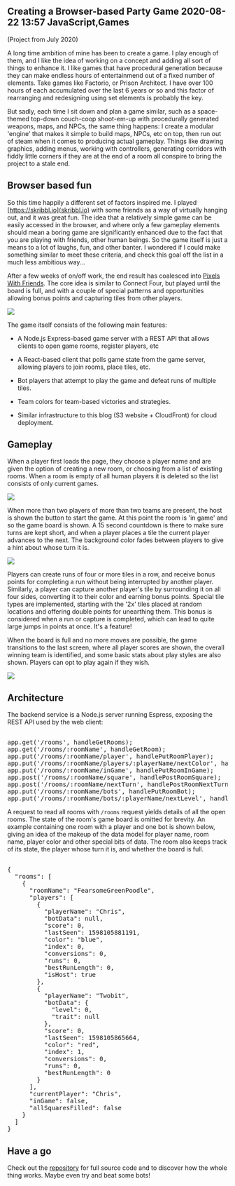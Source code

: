 Creating a Browser-based Party Game
2020-08-22 13:57
JavaScript,Games
---

(Project from July 2020)

A long time ambition of mine has been to create a game. I play enough of them,
and I like the idea of working on a concept and adding all sort of things to
enhance it. I like games that have procedural generation because they can make
endless hours of entertainmend out of a fixed number of elements. Take games
like Factorio, or Prison Architect. I have over 100 hours of each accumulated
over the last 6 years or so and this factor of rearranging and redesigning using
set elements is probably the key.

But sadly, each time I sit down and plan a game similar, such as a space-themed
top-down couch-coop shoot-em-up with procedurally generated weapons, maps, and
NPCs, the same thing happens: I create a modular 'engine' that makes it simple
to build maps, NPCs, etc on top, then run out of steam when it comes to
producing actual gameplay. Things like drawing graphics, adding menus, working
with controllers, generating corridors with fiddly little corners if they are
at the end of a room all conspire to bring the project to a stale end.

## Browser based fun

So this time happily a different set of factors inspired me. I played
[https://skribbl.io](skribbl.io) with some friends as a way of virtually hanging
out, and it was great fun. The idea that a relatively simple game can be easily
accessed in the browser, and where only a few gameplay elements should mean a
boring game are significantly enhanced due to the fact that you are playing with
friends, other human beings. So the game itself is just a means to a lot of
laughs, fun, and other banter. I wondered if I could make something similar to
meet these criteria, and check this goal off the list in a much less ambitious
way...

After a few weeks of on/off work, the end result has coalesced into
[Pixels With Friends](https://pixels.chrislewis.me.uk). The core idea is similar
to Connect Four, but played until the board is full, and with a couple of
special patterns and opportunities allowing bonus points and capturing tiles
from other players.

![](assets/media/2020/08/ingame.png)

The game itself consists of the following main features:

- A Node.js Express-based game server with a REST API that allows clients to open game rooms, register players, etc

- A React-based client that polls game state from the game server, allowing players to join rooms, place tiles, etc.

- Bot players that attempt to play the game and defeat runs of multiple tiles.

- Team colors for team-based victories and strategies.

- Similar infrastructure to this blog (S3 website + CloudFront) for cloud deployment.

## Gameplay

When a player first loads the page, they choose a player name and are given the
option of creating a new room, or choosing from a list of existing rooms. When
a room is empty of all human players it is deleted so the list consists of only
current games.

![](assets/media/2020/08/roomlist.png)

When more than two players of more than two teams are present, the host is shown
the button to start the game. At this point the room is 'in game' and so the
game board is shown. A 15 second countdown is there to make sure turns are kept
short, and when a player places a tile the current player advances to the next.
The background color fades between players to give a hint about whose turn it
is.

![](assets/media/2020/08/turns.gif)

Players can create runs of four or more tiles in a row, and receive bonus points
for completing a run without being interrupted by another player. Similarly, a
player can capture another player's tile by surrounding it on all four sides,
converting it to their color and earning bonus points. Special tile types are
implemented, starting with the '2x' tiles placed at random locations and
offering double points for unearthing them. This bonus is considered when a
run or capture is completed, which can lead to quite large jumps in points at
once. It's a feature!

When the board is full and no more moves are possible, the game transitions to
the last screen, where all player scores are shown, the overall winning team is
identified, and some basic stats about play styles are also shown. Players can
opt to play again if they wish.

![](assets/media/2020/08/gamefinished.png)

## Architecture

The backend service is a Node.js server running Espress, exposing the REST API
used by the web client:

<pre><div class="code-block">
app.get('/rooms', handleGetRooms);
app.get('/rooms/:roomName', handleGetRoom);
app.put('/rooms/:roomName/player', handlePutRoomPlayer);
app.put('/rooms/:roomName/players/:playerName/nextColor', handlePutRoomPlayerNextColor);
app.put('/rooms/:roomName/inGame', handlePutRoomInGame);
app.post('/rooms/:roomName/square', handlePostRoomSquare);
app.post('/rooms/:roomName/nextTurn', handlePostRoomNextTurn);
app.put('/rooms/:roomName/bots', handlePutRoomBot);
app.put('/rooms/:roomName/bots/:playerName/nextLevel', handlePutRoomBotNextLevel);
</div></pre>

A request to read all rooms with <code>/rooms</code> request yields details of
all the open rooms. The state of the room's game board is omitted for brevity.
An example containing one room with a player and one bot is shown below, giving
an idea of the makeup of the data model for player name, room name, player color
and other special bits of data. The room also keeps track of its state, the
player whose turn it is, and whether the board is full.

<pre><div class="code-block">
{
  "rooms": [
    {
      "roomName": "FearsomeGreenPoodle",
      "players": [
        {
          "playerName": "Chris",
          "botData": null,
          "score": 0,
          "lastSeen": 1598105881191,
          "color": "blue",
          "index": 0,
          "conversions": 0,
          "runs": 0,
          "bestRunLength": 0,
          "isHost": true
        },
        {
          "playerName": "Twobit",
          "botData": {
            "level": 0,
            "trait": null
          },
          "score": 0,
          "lastSeen": 1598105865664,
          "color": "red",
          "index": 1,
          "conversions": 0,
          "runs": 0,
          "bestRunLength": 0
        }
      ],
      "currentPlayer": "Chris",
      "inGame": false,
      "allSquaresFilled": false
    }
  ]
}
</div></pre>

## Have a go

Check out the [repository](https://github.com/c-d-lewis/pixels-with-friends) for
full source code and to discover how the whole thing works. Maybe even try and
beat some bots!

